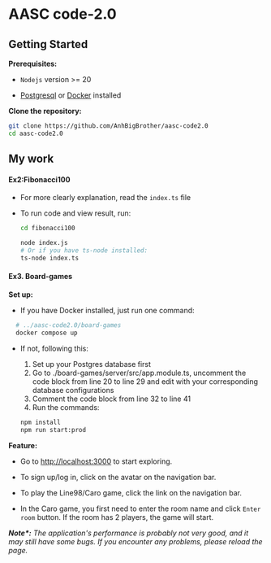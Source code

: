 # AASC code-2.0

## Getting Started

**Prerequisites:**

- `Nodejs` version >= 20

- [Postgresql](https://www.postgresql.org/download/) or [Docker](https://www.docker.com/get-started/) installed

**Clone the repository:**

```sh
git clone https://github.com/AnhBigBrother/aasc-code2.0
cd aasc-code2.0
```

## My work

#### Ex2:Fibonacci100

- For more clearly explanation, read the `index.ts` file

- To run code and view result, run:

  ```sh
  cd fibonacci100

  node index.js
  # Or if you have ts-node installed:
  ts-node index.ts
  ```

#### Ex3. Board-games

**Set up:**

- If you have Docker installed, just run one command:

```sh
  # ../aasc-code2.0/board-games
  docker compose up
```

- If not, following this:

  1. Set up your Postgres database first
  2. Go to ./board-games/server/src/app.module.ts, uncomment the code block from line 20 to line 29 and edit with your corresponding database configurations
  3. Comment the code block from line 32 to line 41
  4. Run the commands:

  ```sh
  npm install
  npm run start:prod
  ```

**Feature:**

- Go to <http://localhost:3000> to start exploring.

- To sign up/log in, click on the avatar on the navigation bar.

- To play the Line98/Caro game, click the link on the navigation bar.

- In the Caro game, you first need to enter the room name and click `Enter room` button. If the room has 2 players, the game will start.

_**Note\*:** The application's performance is probably not very good, and it may still have some bugs. If you encounter any problems, please reload the page._
